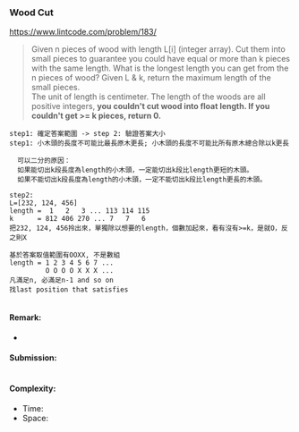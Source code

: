 ### Wood Cut
https://www.lintcode.com/problem/183/
> Given n pieces of wood with length L[i] (integer array). Cut them into small pieces to guarantee you could have equal or more than k pieces with the same length. What is the longest length you can get from the n pieces of wood? Given L & k, return the maximum length of the small pieces.\
>The unit of length is centimeter. The length of the woods are all positive integers, **you couldn't cut wood into float length. If you couldn't get >= k pieces, return 0.**
```
step1: 確定答案範圍 -> step 2: 驗證答案大小
step1: 小木頭的長度不可能比最長原木更長; 小木頭的長度不可能比所有原木總合除以k更長

  可以二分的原因：
  如果能切出k段長度為length的小木頭，一定能切出k段比length更短的木頭。
  如果不能切出k段長度為length的小木頭，一定不能切出k段比length更長的木頭。

step2:
L=[232, 124, 456]
length =  1   2   3 ... 113 114 115
k      = 812 406 270 ... 7   7   6 
把232, 124, 456拎出來，單獨除以想要的length，個數加起來，看有沒有>=k，是就O，反之則X

基於答案取值範圍有OOXX, 不是數組 
length = 1 2 3 4 5 6 7 ...
         O O O O X X X ...
凡滿足n, 必滿足n-1 and so on
找last position that satisfies
```

```python
```
#### Remark:
- 
#### Submission:
```
```
#### Complexity:
- Time:
- Space:
